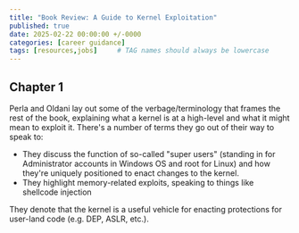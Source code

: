 ```yaml
---
title: "Book Review: A Guide to Kernel Exploitation"
published: true
date: 2025-02-22 00:00:00 +/-0000
categories: [career guidance]
tags: [resources,jobs]     # TAG names should always be lowercase
---
```


## Chapter 1

Perla and Oldani lay out some of the verbage/terminology that frames the rest of the book, explaining what a kernel is at a high-level and what it might mean to exploit it. There's a number of terms they go out of their way to speak to:

* They discuss the function of so-called "super users" (standing in for Administrator accounts in Windows OS and root for Linux) and how they're uniquely positioned to enact changes to the kernel.
* They highlight memory-related exploits, speaking to things like shellcode injection 

They denote that the kernel is a useful vehicle for enacting protections for user-land code (e.g. DEP, ASLR, etc.).